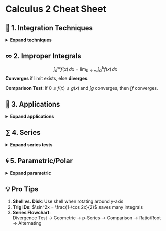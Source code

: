 # Calculus 2 Cheat Sheet

## 🔢 1. Integration Techniques
<details>
<summary><strong>Expand techniques</strong></summary>

### 🔄 Substitution
$$\int f(g(x))g'(x)\,dx = \int f(u)\,du \quad \text{(Let } u = g(x))$$

### ✂️ By Parts
$$\int u\,dv = uv - \int v\,du$$
**LIATE priority**: Log, Inverse Trig, Algebraic, Trig, Exponential

### 🌀 Trig Integrals
| Form | Strategy |
|------|----------|
| $\int \sin^n x \cos^m x\,dx$ | Use identities or reduction formulas |
| $\int \tan^n x \sec^m x\,dx$ | Convert to $\sec x$ and use $d(\sec x)$ |

### 🔺 Trig Substitution
| Expression | Substitution | Identity |
|------------|--------------|----------|
| $\sqrt{a^2-x^2}$ | $x = a\sin\theta$ | $1-\sin^2\theta = \cos^2\theta$ |
| $\sqrt{a^2+x^2}$ | $x = a\tan\theta$ | $1+\tan^2\theta = \sec^2\theta$ |
| $\sqrt{x^2-a^2}$ | $x = a\sec\theta$ | $\sec^2\theta-1=\tan^2\theta$ |

### ➗ Partial Fractions
For $\frac{P(x)}{Q(x)}$ where $\deg(P) < \deg(Q)$:
$$\frac{1}{(x+2)(x-3)} = \frac{A}{x+2} + \frac{B}{x-3}$$
</details>

## ∞ 2. Improper Integrals
$$\int_a^\infty f(x)\,dx = \lim_{b\to\infty}\int_a^b f(x)\,dx$$
**Converges** if limit exists, else **diverges**.

**Comparison Test**: If $0 \leq f(x) \leq g(x)$ and $\int g$ converges, then $\int f$ converges.

## 📐 3. Applications
<details>
<summary><strong>Expand applications</strong></summary>

### 📏 Arc Length
$$L = \int_a^b \sqrt{1 + \left(\frac{dy}{dx}\right)^2}\,dx$$

### 🥏 Surface Area (x-axis rotation)
$$S = 2\pi \int_a^b y \sqrt{1 + \left(\frac{dy}{dx}\right)^2}\,dx$$

### 🧊 Volumes
| Method | Formula |
|--------|---------|
| Disk | $\pi \int_a^b [f(x)]^2\,dx$ |
| Washer | $\pi \int_a^b [R^2 - r^2]\,dx$ |
| Shell | $2\pi \int_a^b x\cdot f(x)\,dx$ |
</details>

## ∑ 4. Series
<details>
<summary><strong>Expand series tests</strong></summary>

### 🔍 Convergence Tests
| Test | Condition | Conclusion |
|------|-----------|------------|
| **n-th Term** | $\lim a_n \neq 0$ | Diverges |
| **Integral** | $\int_1^\infty f(n)\,dn$ converges | Series converges |
| **p-Series** | $\sum \frac{1}{n^p}$ | $p>1$ converges |
| **Ratio** | $\lim \left|\frac{a_{n+1}}{a_n}\right| < 1$ | Converges absolutely |

### 🌟 Important Series
- Geometric: $\sum ar^n = \frac{a}{1-r}$ if $|r|<1$
- Harmonic: $\sum \frac{1}{n}$ diverges
- Alternating Harmonic: $\sum (-1)^n\frac{1}{n}$ converges
</details>

## 🌀 5. Parametric/Polar
<details>
<summary><strong>Expand parametric</strong></summary>

### ✒️ Parametric Derivatives
$$\frac{dy}{dx} = \frac{dy/dt}{dx/dt}$$

### 🌹 Polar Area
$$A = \frac{1}{2} \int_\alpha^\beta r^2\,d\theta$$
**Symmetry tip**: Often calculate $[0, \pi]$ and double it.
</details>

## 💡 Pro Tips
1. **Shell vs. Disk**: Use shell when rotating around y-axis
2. **Trig IDs**: $\sin^2x = \frac{1-\cos 2x}{2}$ saves many integrals
3. **Series Flowchart**:  
   Divergence Test → Geometric → p-Series → Comparison → Ratio/Root → Alternating
